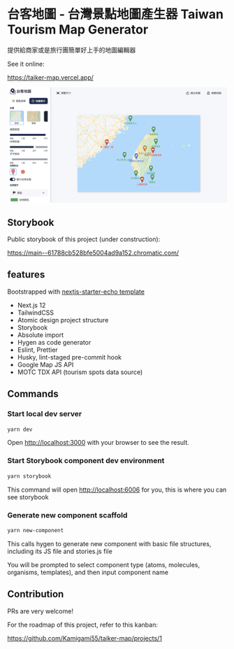 # 台客地圖 - 台灣景點地圖產生器 Taiwan Tourism Map Generator

提供給商家或是旅行團簡單好上手的地圖編輯器

See it online:

https://taiker-map.vercel.app/

![Preview](public/og-image.png)

## Storybook

Public storybook of this project (under construction):

https://main--61788cb528bfe5004ad9a152.chromatic.com/

## features

Bootstrapped with [nextjs-starter-echo template](https://github.com/Kamigami55/nextjs-starter-echo)

- Next.js 12
- TailwindCSS
- Atomic design project structure
- Storybook
- Absolute import
- Hygen as code generator
- Eslint, Prettier
- Husky, lint-staged pre-commit hook
- Google Map JS API
- MOTC TDX API (tourism spots data source)

## Commands

### Start local dev server

```bash
yarn dev
```

Open [http://localhost:3000](http://localhost:3000) with your browser to see the result.

### Start Storybook component dev environment

```bash
yarn storybook
```

This command will open [http://localhost:6006](http://localhost:6006) for you, this is where you can see storybook

### Generate new component scaffold

```bash
yarn new-component
```

This calls hygen to generate new component with basic file structures, including its JS file and stories.js file

You will be prompted to select component type (atoms, molecules, organisms, templates), and then input component name


## Contribution

PRs are very welcome!

For the roadmap of this project, refer to this kanban:

https://github.com/Kamigami55/taiker-map/projects/1

